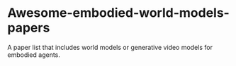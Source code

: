 # Awesome-embodied-world-models-papers
A paper list that includes world models or generative video models for embodied agents. 
